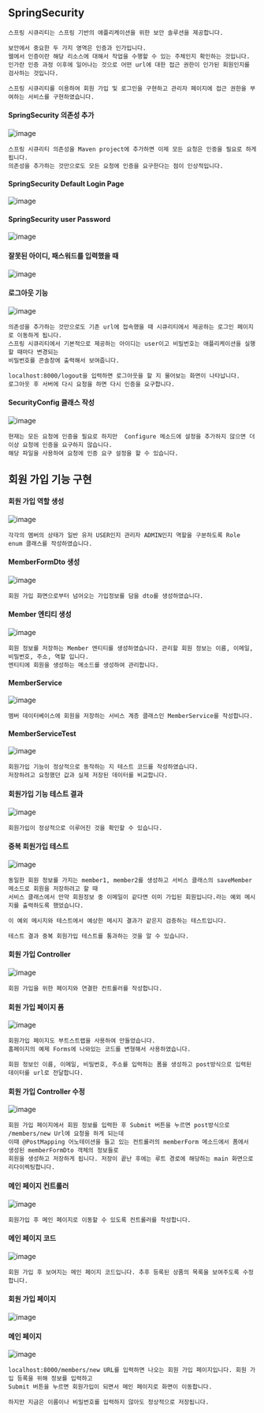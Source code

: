 ## SpringSecurity
```
스프링 시큐리티는 스프링 기반의 애플리케이션을 위한 보안 솔루션을 제공합니다.

보안에서 중요한 두 가지 영역은 인증과 인가입니다.
웹에서 인증이란 해당 리소스에 대해서 작업을 수행할 수 있는 주체인지 확인하는 것입니다.
인가란 인증 과정 이후에 일어나는 것으로 어떤 url에 대한 접근 권한이 인가된 회원인지를 검사하는 것입니다.

스프링 시큐리티를 이용하여 회원 가입 및 로그인을 구현하고 관리자 페이지에 접근 권한을 부여하는 서비스를 구현하였습니다.
```
#### SpringSecurity 의존성 추가
![image](https://github.com/mr-won/Shopping_Mall/assets/58906858/67e18822-3968-465a-b2fb-1649ad666a0a)
```
스프링 시큐리티 의존성을 Maven project에 추가하면 이제 모든 요청은 인증을 필요로 하게 됩니다.
의존성을 추가하는 것만으로도 모든 요청에 인증을 요구한다는 점이 인상적입니다.
```
#### SpringSecurity Default Login Page
![image](https://github.com/mr-won/Shopping_Mall/assets/58906858/f4d7f7d0-25b9-4c33-b1b8-25f97664601c)
#### SpringSecurity user Password
![image](https://github.com/mr-won/Shopping_Mall/assets/58906858/cacc6d08-54bf-498f-811a-5b78ba3f244c)
#### 잘못된 아이디, 패스워드를 입력했을 때
![image](https://github.com/mr-won/Shopping_Mall/assets/58906858/2820a136-c8f1-4ffd-80f0-e542d9a7a334)
#### 로그아웃 기능
![image](https://github.com/mr-won/Shopping_Mall/assets/58906858/60cd38c4-1a33-40fa-94a0-2c340876e384)
```
의존성을 추가하는 것만으로도 기존 url에 접속했을 때 시큐리티에서 제공하는 로그인 페이지로 이동하게 됩니다.
스프링 시큐리티에서 기본적으로 제공하는 아이디는 user이고 비밀번호는 애플리케이션을 실행할 때마다 변경되는
비밀번호를 콘솔창에 출력해서 보여줍니다.

localhost:8000/logout을 입력하면 로그아웃을 할 지 물어보는 화면이 나타납니다.
로그아웃 후 서버에 다시 요청을 하면 다시 인증을 요구합니다.
```
#### SecurityConfig 클래스 작성
![image](https://github.com/mr-won/Shopping_Mall/assets/58906858/ea6c23b8-72f5-4a01-967c-aaab57fc7c56)
```
현재는 모든 요청에 인증을 필요로 하지만  Configure 메소드에 설정을 추가하지 않으면 더 이상 요청에 인증을 요구하지 않습니다.
해당 파일을 사용하여 요청에 인증 요구 설정을 할 수 있습니다.
```
## 회원 가입 기능 구현
#### 회원 가입 역할 생성
![image](https://github.com/mr-won/Shopping_Mall/assets/58906858/96b561b8-e0a7-495a-af5e-025df76c5d60)
```
각각의 멤버의 상태가 일반 유저 USER인지 관리자 ADMIN인지 역할을 구분하도록 Role enum 클래스를 작성하였습니다.
```
#### MemberFormDto 생성
![image](https://github.com/mr-won/Shopping_Mall/assets/58906858/56a8328f-dfe3-4f0e-82a7-a630a17daa2e)
```
회원 가입 화면으로부터 넘어오는 가입정보를 담을 dto를 생성하였습니다.
```
#### Member 엔티티 생성
![image](https://github.com/mr-won/Shopping_Mall/assets/58906858/f8476e2a-0411-48aa-b11d-dc34afc1f746)
```
회원 정보를 저장하는 Member 엔티티를 생성하였습니다. 관리할 회원 정보는 이름, 이메일, 비밀번호, 주소, 역할 입니다.
엔티티에 회원을 생성하는 메소드를 생성하여 관리합니다.
```
#### MemberService
![image](https://github.com/mr-won/Shopping_Mall/assets/58906858/960229d7-d375-4275-ad7c-c716c4c422df)
```
멤버 데이터베이스에 회원을 저장하는 서비스 계층 클래스인 MemberService를 작성합니다.
```
#### MemberServiceTest
![image](https://github.com/mr-won/Shopping_Mall/assets/58906858/a2476cd7-1202-43d8-a2f3-59831daa7a08)
```
회원가입 기능이 정상적으로 동작하는 지 테스트 코드를 작성하였습니다.
저장하려고 요청했던 값과 실제 저장된 데이터를 비교합니다.
```
#### 회원가입 기능 테스트 결과
![image](https://github.com/mr-won/Shopping_Mall/assets/58906858/626b2d9e-52fe-4a09-990d-3cbfd8efd808)
```
회원가입이 정상적으로 이루어진 것을 확인할 수 있습니다.
```
#### 중복 회원가입 테스트
![image](https://github.com/mr-won/Shopping_Mall/assets/58906858/910e1636-8218-4e8a-a31c-f902c5e85ac6)
```
동일한 회원 정보를 가지는 member1, member2를 생성하고 서비스 클래스의 saveMember 메소드로 회원을 저장하려고 할 때
서비스 클래스에서 만약 회원정보 중 이메일이 같다면 이미 가입된 회원입니다.라는 예외 메시지를 출력하도록 했었습니다.

이 예외 메시지와 테스트에서 예상한 메시지 결과가 같은지 검증하는 테스트입니다.

테스트 결과 중복 회원가입 테스트를 통과하는 것을 알 수 있습니다.
```
#### 회원 가입 Controller
![image](https://github.com/mr-won/Shopping_Mall/assets/58906858/21c1af46-2690-4bb7-88ef-ea85c01449b9)
```
회원 가입을 위한 페이지와 연결한 컨트롤러를 작성합니다.
```
#### 회원 가입 페이지 폼
![image](https://github.com/mr-won/Shopping_Mall/assets/58906858/fe924abe-3950-478e-b4b8-eb37844f2ef9)
```
회원가입 페이지도 부트스트랩을 사용하여 만들었습니다.
홈페이지의 예제 Forms에 나와있는 코드를 변형해서 사용하였습니다.

회원 정보인 이름, 이메일, 비밀번호, 주소를 입력하는 폼을 생성하고 post방식으로 입력된 데이터를 url로 전달합니다.
```
#### 회원 가입 Controller 수정
![image](https://github.com/mr-won/Shopping_Mall/assets/58906858/7e869712-b00c-450f-a0fd-3b2836ab0265)
```
회원 가입 페이지에서 회원 정보를 입력한 후 Submit 버튼을 누르면 post방식으로 /members/new Url에 요청을 하게 되는데
이때 @PostMapping 어노테이션을 들고 있는 컨트롤러의 memberForm 메소드에서 폼에서 생성된 memberFormDto 객체의 정보들로
회원을 생성하고 저장하게 됩니다. 저장이 끝난 후에는 루트 경로에 해당하는 main 화면으로 리다이렉팅합니다.
```
#### 메인 페이지 컨트롤러
![image](https://github.com/mr-won/Shopping_Mall/assets/58906858/177231f6-135f-4747-8374-66bdc643b381)
```
회원가입 후 메인 페이지로 이동할 수 있도록 컨트롤러를 작성합니다.
```
#### 메인 페이지 코드
![image](https://github.com/mr-won/Shopping_Mall/assets/58906858/03974bce-ac82-4356-ae72-e8286e18b92e)
```
회원 가입 후 보여지는 메인 페이지 코드입니다. 추후 등록된 상품의 목록을 보여주도록 수정합니다.
```
#### 회원 가입 페이지
![image](https://github.com/mr-won/Shopping_Mall/assets/58906858/0b64f5be-ddd5-4e47-940e-a9f32f729d1c)
#### 메인 페이지
![image](https://github.com/mr-won/Shopping_Mall/assets/58906858/92130781-48c8-4448-ac87-18f00c9cc88a)
```
localhost:8000/members/new URL를 입력하면 나오는 회원 가입 페이지입니다. 회원 가입 등록을 위해 정보를 입력하고
Submit 버튼을 누르면 회원가입이 되면서 메인 페이지로 화면이 이동합니다.

하지만 지금은 이름이나 비밀번호를 입력하지 않아도 정상적으로 저장됩니다.
```





